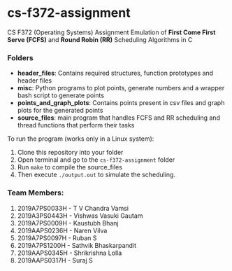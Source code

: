 # cs-f372-assignment
CS F372 (Operating Systems) Assignment
Emulation of **First Come First Serve (FCFS)** and **Round Robin (RR)** Scheduling Algorithms in C

### Folders
- **header_files**: Contains required structures, function prototypes and header files
- **misc**: Python programs to plot points, generate numbers and a wrapper bash script to generate points
- **points_and_graph_plots**: Contains points present in csv files and graph plots for the generated points
- **source_files**: main program that handles FCFS and RR scheduling and thread functions that perform their tasks

To run the program (works only in a Linux system): 
1. Clone this repository into your folder
2. Open terminal and go to the `cs-f372-assignment` folder
3. Run `make` to compile the source_files
4. Then execute `./output.out` to simulate the scheduling.

### Team Members:
1. 2019A7PS0033H - T V Chandra Vamsi 
2. 2019A3PS0443H - Vishwas Vasuki Gautam 
3. 2019A7PS0009H - Kaustubh Bhanj 
4. 2019AAPS0236H - Naren Vilva 
5. 2019A7PS0097H - Ruban S 
6. 2019A7PS1200H - Sathvik Bhaskarpandit 
7. 2019AAPS0345H - Shrikrishna Lolla 
8. 2019AAPS0317H - Suraj S 
